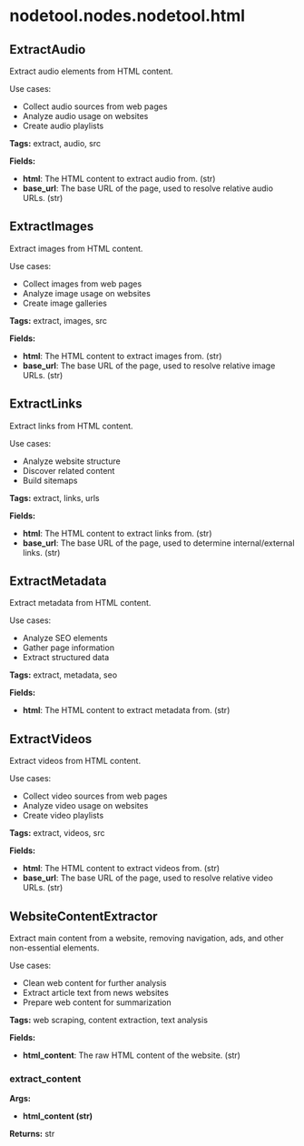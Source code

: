 # nodetool.nodes.nodetool.html

## ExtractAudio

Extract audio elements from HTML content.

Use cases:
- Collect audio sources from web pages
- Analyze audio usage on websites
- Create audio playlists

**Tags:** extract, audio, src

**Fields:**
- **html**: The HTML content to extract audio from. (str)
- **base_url**: The base URL of the page, used to resolve relative audio URLs. (str)


## ExtractImages

Extract images from HTML content.

Use cases:
- Collect images from web pages
- Analyze image usage on websites
- Create image galleries

**Tags:** extract, images, src

**Fields:**
- **html**: The HTML content to extract images from. (str)
- **base_url**: The base URL of the page, used to resolve relative image URLs. (str)


## ExtractLinks

Extract links from HTML content.

Use cases:
- Analyze website structure
- Discover related content
- Build sitemaps

**Tags:** extract, links, urls

**Fields:**
- **html**: The HTML content to extract links from. (str)
- **base_url**: The base URL of the page, used to determine internal/external links. (str)


## ExtractMetadata

Extract metadata from HTML content.

Use cases:
- Analyze SEO elements
- Gather page information
- Extract structured data

**Tags:** extract, metadata, seo

**Fields:**
- **html**: The HTML content to extract metadata from. (str)


## ExtractVideos

Extract videos from HTML content.

Use cases:
- Collect video sources from web pages
- Analyze video usage on websites
- Create video playlists

**Tags:** extract, videos, src

**Fields:**
- **html**: The HTML content to extract videos from. (str)
- **base_url**: The base URL of the page, used to resolve relative video URLs. (str)


## WebsiteContentExtractor

Extract main content from a website, removing navigation, ads, and other non-essential elements.

Use cases:
- Clean web content for further analysis
- Extract article text from news websites
- Prepare web content for summarization

**Tags:** web scraping, content extraction, text analysis

**Fields:**
- **html_content**: The raw HTML content of the website. (str)


### extract_content

**Args:**
- **html_content (str)**

**Returns:** str

